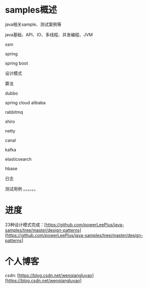 # samples概述
java相关sample、测试案例等

java基础、API、IO、多线程、并发编程、JVM

ssm

spring

spring boot

设计模式

算法

dubbo

spring cloud alibaba

rabbitmq

shiro

netty

canal

kafka

elasticsearch

hbase

日志

测试用例
。。。。。。

# 进度
23种设计模式完成：[https://github.com/powerLeePlus/java-samples/tree/master/design-patterns][https://github.com/powerLeePlus/java-samples/tree/master/design-patterns]

# 个人博客
csdn: [https://blog.csdn.net/wenqiangluyao][https://blog.csdn.net/wenqiangluyao]



[https://blog.csdn.net/wenqiangluyao]: https://blog.csdn.net/wenqiangluyao

[https://github.com/powerLeePlus/java-samples/tree/master/design-patterns]: https://github.com/powerLeePlus/java-samples/tree/master/design-patterns